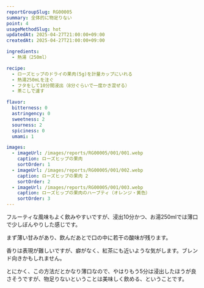 ```yaml
---
reportGroupSlug: RG00005
summary: 全体的に物足りない
point: 4
usageMethodSlug: hot
updatedAt: 2025-04-27T21:00:00+09:00
createdAt: 2025-04-27T21:00:00+09:00

ingredients:
  - 熱湯（250ml）

recipe:
  - ローズヒップのドライの果肉(5g)を計量カップにいれる
  - 熱湯250mLを注ぐ
  - フタをして10分間浸出（8分ぐらいで一度かき混ぜる）
  - 茶こしで濾す

flavor:
  bitterness: 0
  astringency: 0
  sweetness: 2
  sourness: 2
  spiciness: 0
  umami: 1

images:
  - imageUrl: /images/reports/RG00005/001/001.webp
    caption: ローズヒップの果肉
    sortOrder: 1
  - imageUrl: /images/reports/RG00005/001/002.webp
    caption: ローズヒップの果肉 2
    sortOrder: 2
  - imageUrl: /images/reports/RG00005/001/003.webp
    caption: ローズヒップの果肉のハーブティ（オレンジ・黄色）
    sortOrder: 3
---
```


フルーティな風味もよく飲みやすいですが、浸出10分かつ、お湯250mlでは薄口で少しぼんやりした感じです。

まず薄い甘みがあり、飲んだあとで口の中に若干の酸味が残ります。

香りは表現が難しいですが、癖がなく、紅茶にも近いような気がします。ブレンド向きかもしれません。

とにかく、この方法だとかなり薄口なので、やはりもう5分は浸出したほうが良さそうですが、物足りないということは美味しく飲める、ということです。